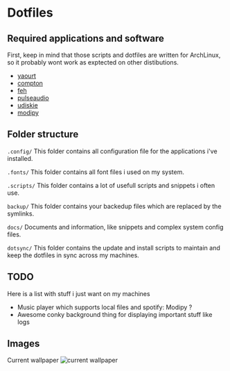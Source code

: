 # Dotfiles

## Required applications and software
First, keep in mind that those scripts and dotfiles are written for ArchLinux, so it probably wont work as exptected on other distibutions.

- [yaourt](https://wiki.archlinux.org/index.php/yaourt)
- [compton](https://wiki.archlinux.org/index.php/Compton)
- [feh](https://wiki.archlinux.org/index.php/feh)
- [pulseaudio](https://wiki.archlinux.org/index.php/PulseAudio)
- [udiskie](https://wiki.archlinux.org/index.php/Udisks#Udiskie)
- [modipy](https://www.mopidy.com/)


## Folder structure
```.config/``` This folder contains all configuration file for the applications i've installed.

```.fonts/``` This folder contains all font files i used on my system.

```.scripts/``` This folder contains a lot of usefull scripts and snippets i often use.

```backup/``` This folder contains your backedup files which are replaced by the symlinks.

```docs/``` Documents and information, like snippets and complex system config files.

```dotsync/``` This folder contains the update and install scripts to maintain and keep the dotfiles in sync across my machines.

## TODO
Here is a list with stuff i just want on my machines

- Music player which supports local files and spotify: Modipy ?
- Awesome conky background thing for displaying important stuff like logs

## Images
Current wallpaper
![current wallpaper](http://wallpapers.wallhaven.cc/wallpapers/full/wallhaven-38641.png)
